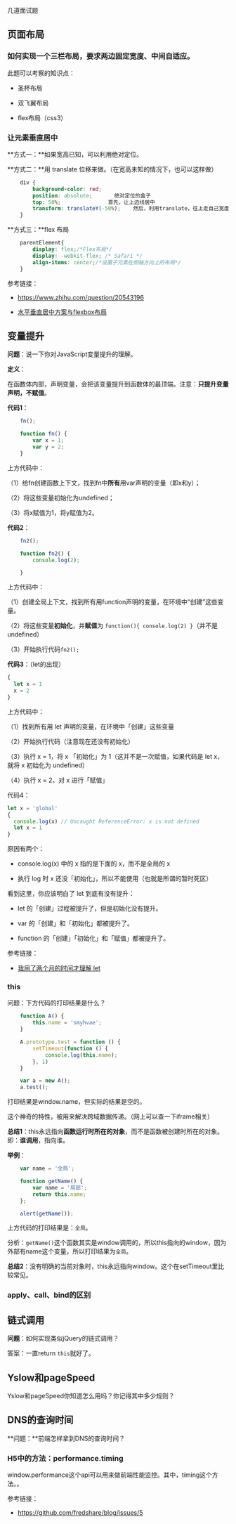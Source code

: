 ﻿

几道面试题

## 页面布局

### 如何实现一个三栏布局，要求两边固定宽度、中间自适应。

此题可以考察的知识点：

- 圣杯布局

- 双飞翼布局

- flex布局（css3）


### 让元素垂直居中

**方式一：**如果宽高已知，可以利用绝对定位。

**方式二：**用 translate 位移来做。（在宽高未知的情况下，也可以这样做）

```css
    div {
        background-color: red;
        position: absolute;       绝对定位的盒子
        top: 50%;               首先，让上边线居中
        transform: translateY(-50%);    然后，利用translate，往上走自己宽度的一半【推荐写法】
    }
```


**方式三：**flex 布局

```css
    parentElement{
        display: flex;/*Flex布局*/
        display: -webkit-flex; /* Safari */
        align-items: center;/*设置子元素在侧轴方向上的布局*/
    }
```


参考链接：

- <https://www.zhihu.com/question/20543196>

- [水平垂直居中方案与flexbox布局](https://www.cnblogs.com/coco1s/p/4444383.html)




## 变量提升


**问题**：说一下你对JavaScript变量提升的理解。

**定义**：

在函数体内部，声明变量，会把该变量提升到函数体的最顶端。注意：**只提升变量声明，不赋值**。

**代码1**：

```javascript
    fn();

    function fn() {
        var x = 1;
        var y = 2;
    }
```


上方代码中：

（1）给fn创建函数上下文，找到fn中**所有**用var声明的变量（即x和y）；

（2）将这些变量初始化为undefined；

（3）将x赋值为1，将y赋值为2。


**代码2**：


```javascript
    fn2();

    function fn2() {
        console.log(2);

    }
```


上方代码中：

（1）创建全局上下文，找到所有用function声明的变量，在环境中“创建”这些变量。

（2）将这些变量**初始化**，并**赋值**为 `function(){ console.log(2) }`（并不是undefined）

（3）开始执行代码`fn2();`

**代码3**：（let的出现）

```javascript
{
  let x = 1
  x = 2
}
```


上方代码中：

（1）找到所有用 let 声明的变量，在环境中「创建」这些变量

（2）开始执行代码（注意现在还没有初始化）

（3）执行 x = 1，将 x 「初始化」为 1（这并不是一次赋值，如果代码是 let x，就将 x 初始化为 undefined）

（4）执行 x = 2，对 x 进行「赋值」



代码4：

```javascript
let x = 'global'
{
  console.log(x) // Uncaught ReferenceError: x is not defined
  let x = 1
}
```

原因有两个：

- console.log(x) 中的 x 指的是下面的 x，而不是全局的 x

- 执行 log 时 x 还没「初始化」，所以不能使用（也就是所谓的暂时死区）

看到这里，你应该明白了 let 到底有没有提升：

- let 的「创建」过程被提升了，但是初始化没有提升。

- var 的「创建」和「初始化」都被提升了。

- function 的「创建」「初始化」和「赋值」都被提升了。


参考链接：

- [我用了两个月的时间才理解 let](https://zhuanlan.zhihu.com/p/28140450)


### this

问题：下方代码的打印结果是什么？

```javascript
    function A() {
        this.name = 'smyhvae';
    }

    A.prototype.test = function () {
        setTimeout(function () {
            console.log(this.name);
        }, 1)
    }

    var a = new A();
    a.test();
```

打印结果是window.name，但实际的结果是空的。

这个神奇的特性，被用来解决跨域数据传递。（网上可以查一下iframe相关）



**总结1**：this永远指向**函数运行时所在的对象**，而不是函数被创建时所在的对象。即：**谁调用**，指向谁。

**举例**：

```javascript
    var name = '全局';

    function getName() {
        var name = '局部';
        return this.name;
    };

    alert(getName());

```

上方代码的打印结果是：`全局`。

分析：`getName()`这个函数其实是window调用的，所以this指向的window，因为外部有name这个变量，所以打印结果为`全局`。


**总结2**：没有明确的当前对象时，this永远指向window。这个在setTimeout里比较常见。



### apply、call、bind的区别





## 链式调用

**问题**：如何实现类似jQuery的链式调用？

答案：一直return `this`就好了。


## Yslow和pageSpeed


Yslow和pageSpeed你知道怎么用吗？你记得其中多少规则？



## DNS的查询时间

**问题：**前端怎样拿到DNS的查询时间？

### H5中的方法：performance.timing

window.performance这个api可以用来做前端性能监控。其中，timing这个方法。。


参考链接：

- <https://github.com/fredshare/blog/issues/5>



